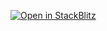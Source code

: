[![Open in StackBlitz](https://developer.stackblitz.com/img/open_in_stackblitz.svg)](https://stackblitz.com/github/farcasterxyz/hubble/tree/main/packages/hub-nodejs/examples/feed)
